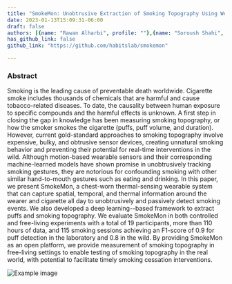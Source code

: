 ```yaml
---
title: "SmokeMon: Unobtrusive Extraction of Smoking Topography Using Wearable Energy-Efficient Thermal"
date: 2023-01-13T15:09:31-06:00
draft: false
authors: [{name: "Rawan Alharbi", profile: ""},{name: "Soroush Shahi", profile: "/profiles/soroush"}, {name: "Stefany Cruz", profile: ""}, {name: "Lingfeng Li", profile: ""}, {name: "Sougata Sen", profile: ""}, {name: "Mahdi Pedram", profile: "/profiles/mahdi"}, {name: "Christopher Romano", profile: ""}, {name: "Josiah Hester", profile: ""}, {name: "Aggelos K. Katsaggelos", profile: ""}, {name: "Nabil Alshurafa", profile: "/profiles/nabil"}]
has_github_link: false
github_link: "https://github.com/habitslab/smokemon"

---
```


### Abstract

Smoking is the leading cause of preventable death worldwide. Cigarette smoke includes thousands of chemicals that are harmful and cause tobacco-related diseases. To date, the causality between human exposure to specific compounds and the harmful effects is unknown. A first step in closing the gap in knowledge has been measuring smoking topography, or how the smoker smokes the cigarette (puffs, puff volume, and duration). However, current gold-standard approaches to smoking topography involve expensive, bulky, and obtrusive sensor devices, creating unnatural smoking behavior and preventing their potential for real-time interventions in the wild. Although motion-based wearable sensors and their corresponding machine-learned models have shown promise in unobtrusively tracking smoking gestures, they are notorious for confounding smoking with other similar hand-to-mouth gestures such as eating and drinking. In this paper, we present SmokeMon, a chest-worn thermal-sensing wearable system that can capture spatial, temporal, and thermal information around the wearer and cigarette all day to unobtrusively and passively detect smoking events. We also developed a deep learning--based framework to extract puffs and smoking topography. We evaluate SmokeMon in both controlled and free-living experiments with a total of 19 participants, more than 110 hours of data, and 115 smoking sessions achieving an F1-score of 0.9 for puff detection in the laboratory and 0.8 in the wild. By providing SmokeMon as an open platform, we provide measurement of smoking topography in free-living settings to enable testing of smoking topography in the real world, with potential to facilitate timely smoking cessation interventions.


![Example image](/img/smokemon-showoff.gif)






